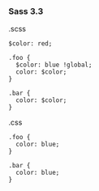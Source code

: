 ### Sass 3.3

.scss

<pre><code>$color: red;

.foo {
  $color: blue !global;
  color: $color;
}

.bar {
  color: $color;
}</code></pre>

.css

<pre><code>.foo {
  color: blue;
}

.bar {
  color: blue;
}</code></pre>
